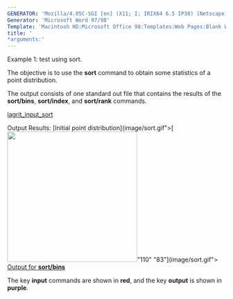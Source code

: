 ```yaml
---
GENERATOR: 'Mozilla/4.05C-SGI [en] (X11; I; IRIX64 6.5 IP30) [Netscape]'
Generator: 'Microsoft Word 97/98'
Template: 'Macintosh HD:Microsoft Office 98:Templates:Web Pages:Blank Web Page'
title: '
*arguments:'
---
```


Example 1: test using sort.


 The objective is to use the **sort** command to obtain some statistics
 of a point distribution.

 The output consists of one standard out file that contains the results
 of the **sort/bins**, **sort/index**, and **sort/rank** commands.

 [lagrit\_input\_sort](../lagrit_input_sort)

Output Results:
[Initial point
distribution](image/sort.gif">[<img height="300" width="300" src="/assets/images/sort_tn.gif">"110"
"83"](image/sort.gif">
[Output for **sort/bins**](sort_output2)

The key **input** commands are shown in **red**, and the key **output**
is shown in **purple**.
